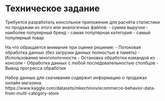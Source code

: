 <h1>Техническое задание</h1>
<p>Требуется разработать консольное приложение для расчёта статистики по продажам из этого или аналогичных файлов:
 - сумма выручки
 - наиболее популярный бренд
 - самая популярная категория
 - самый популярный товар</p>

<p>На что обращается внимание при оценке решения:
- Потоковая обработка данных (без загрузки данных полностью в память)
- Использование многопоточности
- Остановка обработки командой из консоли
- Обработка данных с любой последовательностью столбцов
- Вывод прогресса обработки</p>

 <p>Набор данных для скачивания содержит информацию о продажах онлайн магазина.
https://www.kaggle.com/datasets/mkechinov/ecommerce-behavior-data-from-multi-category-store</p>
